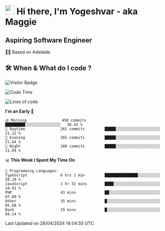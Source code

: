 <h1><img src="https://emojis.slackmojis.com/emojis/images/1531849430/4246/blob-sunglasses.gif?1531849430" width="30"/> Hi there, I'm Yogeshvar - aka Maggie</h1>

## Aspiring Software Engineer
🏂🏻  Based on Adelaide 

## 🛠 When & What do I code ?  

![Visitor Badge](https://visitor-badge.feriirawann.repl.co?username=yogeshvar&repo=yogeshvar&label=Visitors&style=plastic&color=%23457BFF&contentType=svg)

<!--START_SECTION:waka-->
![Code Time](http://img.shields.io/badge/Code%20Time-2%2C883%20hrs%2045%20mins-blue)

![Lines of code](https://img.shields.io/badge/From%20Hello%20World%20I%27ve%20Written-4.2%20million%20lines%20of%20code-blue)

**I'm an Early 🐤** 

```text
🌞 Morning                450 commits         █████████░░░░░░░░░░░░░░░░   36.41 % 
🌆 Daytime                261 commits         █████░░░░░░░░░░░░░░░░░░░░   21.12 % 
🌃 Evening                265 commits         █████░░░░░░░░░░░░░░░░░░░░   21.44 % 
🌙 Night                  260 commits         █████░░░░░░░░░░░░░░░░░░░░   21.04 % 
```


📊 **This Week I Spent My Time On** 

```text
💬 Programming Languages: 
TypeScript               6 hrs 1 min         ███████████████░░░░░░░░░░   58.19 % 
JavaScript               1 hr 32 mins        ████░░░░░░░░░░░░░░░░░░░░░   14.91 % 
PHP                      43 mins             ██░░░░░░░░░░░░░░░░░░░░░░░   07.09 % 
Other                    35 mins             █░░░░░░░░░░░░░░░░░░░░░░░░   05.68 % 
Bash                     25 mins             █░░░░░░░░░░░░░░░░░░░░░░░░   04.14 % 
```


 Last Updated on 28/04/2024 14:04:55 UTC
<!--END_SECTION:waka-->
